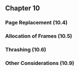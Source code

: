 ## Chapter 10

### Page Replacement (10.4)



### Allocation of Frames (10.5)



### Thrashing (10.6)



### Other Considerations (10.9)
